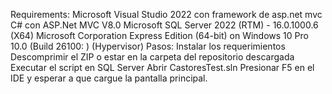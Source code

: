 Requirements:
Microsoft Visual Studio 2022 con framework de asp.net mvc
C# con ASP.Net MVC V8.0
Microsoft SQL Server 2022 (RTM) - 16.0.1000.6 (X64) Microsoft Corporation  Express Edition (64-bit) on Windows 10 Pro 10.0 <X64> (Build 26100: ) (Hypervisor) 
Pasos:
Instalar los requerimientos
Descomprimir el ZIP o estar en la carpeta del repositorio descargada
Executar el script en SQL Server
Abrir CastoresTest.sln
Presionar F5 en el IDE y esperar a que cargue la pantalla principal.
